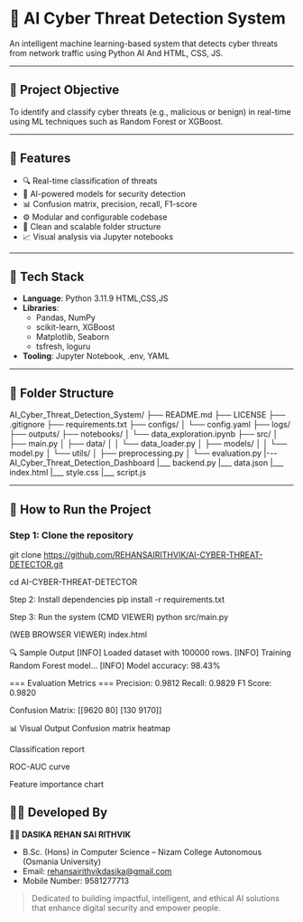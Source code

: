 # 🔐 AI Cyber Threat Detection System

An intelligent machine learning-based system that detects cyber threats from network traffic using Python AI And HTML, CSS, JS.

---

## 📌 Project Objective

To identify and classify cyber threats (e.g., malicious or benign) in real-time using ML techniques such as Random Forest or XGBoost.

---

## 🎯 Features

- 🔍 Real-time classification of threats
- 🤖 AI-powered models for security detection
- 📊 Confusion matrix, precision, recall, F1-score
- ⚙️ Modular and configurable codebase
- 📁 Clean and scalable folder structure
- 📈 Visual analysis via Jupyter notebooks

---

## 🧠 Tech Stack

- **Language**: Python 3.11.9
HTML,CSS,JS
- **Libraries**:
  - Pandas, NumPy
  - scikit-learn, XGBoost
  - Matplotlib, Seaborn
  - tsfresh, loguru
- **Tooling**: Jupyter Notebook, .env, YAML

---

## 📂 Folder Structure

AI_Cyber_Threat_Detection_System/
├── README.md
├── LICENSE
├── .gitignore
├── requirements.txt
├── configs/
│ └── config.yaml
├── logs/
├── outputs/
├── notebooks/
│ └── data_exploration.ipynb
├── src/
│ ├── main.py
│ ├── data/
│ │ └── data_loader.py
│ ├── models/
│ │ └── model.py
│ └── utils/
│ ├── preprocessing.py
│ └── evaluation.py
|---AI_Cyber_Threat_Detection_Dashboard
    |___ backend.py
    |___ data.json
    |___ index.html 
    |___ style.css
    |___ script.js

---

## 🚀 How to Run the Project

### Step 1: Clone the repository
git clone
 https://github.com/REHANSAIRITHVIK/AI-CYBER-THREAT-DETECTOR.git

cd AI-CYBER-THREAT-DETECTOR

Step 2: Install dependencies
pip install -r requirements.txt

Step 3: Run the system (CMD VIEWER)
python src/main.py

(WEB BROWSER VIEWER)
index.html
 
🔍 Sample Output
[INFO] Loaded dataset with 100000 rows.
[INFO] Training Random Forest model...
[INFO] Model accuracy: 98.43%

=== Evaluation Metrics ===
Precision:     0.9812
Recall:        0.9829
F1 Score:      0.9820

Confusion Matrix:
[[9620   80]
 [130  9170]]

📊 Visual Output
Confusion matrix heatmap

Classification report

ROC-AUC curve

Feature importance chart

## 🧑‍💻 Developed By

**👨‍💻 DASIKA REHAN SAI RITHVIK**  
- B.Sc. (Hons) in Computer Science – Nizam College Autonomous (Osmania University)    
- Email: rehansairithvikdasika@gmail.com
- Mobile Number: 9581277713

> Dedicated to building impactful, intelligent, and ethical AI solutions that enhance digital security and empower people.
